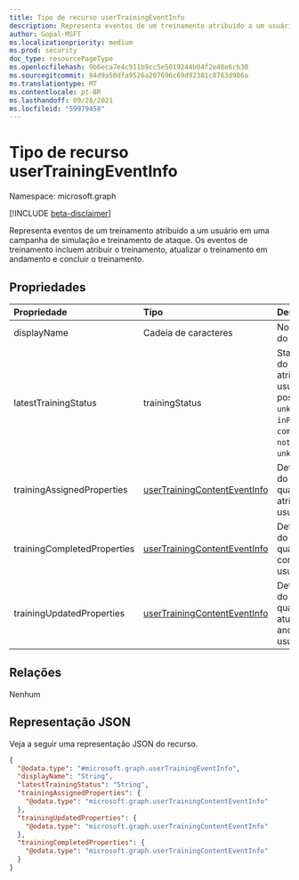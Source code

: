 ```yaml
---
title: Tipo de recurso userTrainingEventInfo
description: Representa eventos de um treinamento atribuído a um usuário em uma campanha de simulação e treinamento de ataque.
author: Gopal-MSFT
ms.localizationpriority: medium
ms.prod: security
doc_type: resourcePageType
ms.openlocfilehash: 9b6eca7e4c911b9cc5e5019244b04f2e48e6cb30
ms.sourcegitcommit: 84d9a50dfa9526a207696c69d92381c8763d986a
ms.translationtype: MT
ms.contentlocale: pt-BR
ms.lasthandoff: 09/28/2021
ms.locfileid: "59979458"
---
```

# <a name="usertrainingeventinfo-resource-type"></a>Tipo de recurso userTrainingEventInfo

Namespace: microsoft.graph

[!INCLUDE [beta-disclaimer](../../includes/beta-disclaimer.md)]

Representa eventos de um treinamento atribuído a um usuário em uma campanha de simulação e treinamento de ataque. Os eventos de treinamento incluem atribuir o treinamento, atualizar o treinamento em andamento e concluir o treinamento.

## <a name="properties"></a>Propriedades
|Propriedade|Tipo|Descrição|
|:---|:---|:---|
|displayName|Cadeia de caracteres|Nome de exibição do treinamento.|
|latestTrainingStatus|trainingStatus|Status mais recente do treinamento atribuído ao usuário. Os valores possíveis são: `unknown`, `assigned`, `inProgress`, `completed`, `overdue`, `notCompleted`, `unknownFutureValue`.|
|trainingAssignedProperties|[userTrainingContentEventInfo](../resources/usertrainingcontenteventinfo.md)|Detalhes do evento do treinamento quando ele foi atribuído ao usuário.|
|trainingCompletedProperties|[userTrainingContentEventInfo](../resources/usertrainingcontenteventinfo.md)|Detalhes do evento do treinamento quando ele foi concluído pelo usuário.|
|trainingUpdatedProperties|[userTrainingContentEventInfo](../resources/usertrainingcontenteventinfo.md)|Detalhes do evento do treinamento quando ele foi atualizado/em andamento pelo usuário.|

## <a name="relationships"></a>Relações
Nenhum

## <a name="json-representation"></a>Representação JSON
Veja a seguir uma representação JSON do recurso.
<!-- {
  "blockType": "resource",
  "@odata.type": "microsoft.graph.userTrainingEventInfo"
}
-->
``` json
{
  "@odata.type": "#microsoft.graph.userTrainingEventInfo",
  "displayName": "String",
  "latestTrainingStatus": "String",
  "trainingAssignedProperties": {
    "@odata.type": "microsoft.graph.userTrainingContentEventInfo"
  },
  "trainingUpdatedProperties": {
    "@odata.type": "microsoft.graph.userTrainingContentEventInfo"
  },
  "trainingCompletedProperties": {
    "@odata.type": "microsoft.graph.userTrainingContentEventInfo"
  }
}
```

